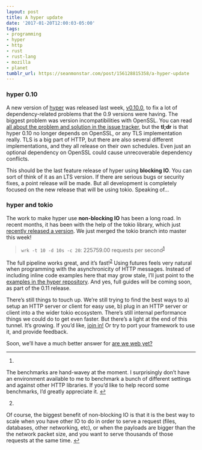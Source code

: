 ```yaml
---
layout: post
title: A hyper update
date: '2017-01-20T12:00:03-05:00'
tags:
- programming
- hyper
- http
- rust
- rust-lang
- mozilla
- planet
tumblr_url: https://seanmonstar.com/post/156128815358/a-hyper-update
---
```

### hyper 0.10

A new version of [hyper](https://hyper.rs) was released last week, [v0.10.0](https://github.com/hyperium/hyper/releases/tag/v0.10.0), to fix a lot of dependency-related problems that the 0.9 versions were having. The biggest problem was version incompatibilities with OpenSSL. You can read [all about the problem and solution in the issue tracker](https://github.com/hyperium/hyper/issues/985), but the **tl;dr** is that hyper 0.10 no longer depends on OpenSSL, or any TLS implementation really. TLS is a big part of HTTP, but there are also several different implementations, and they all release on their own schedules. Even just an optional dependency on OpenSSL could cause unrecoverable dependency conflicts.

This should be the last feature release of hyper using **blocking IO**. You can sort of think of it as an LTS version. If there are serious bugs or security fixes, a point release will be made. But all development is completely focused on the new release that will be using tokio. Speaking of…

### hyper and tokio

The work to make hyper use **non-blocking IO** has been a long road. In recent months, it has been with the help of the tokio library, which just [recently released a version](https://tokio.rs/blog/tokio-0-1/). We just merged the tokio branch into master this week!

> `wrk -t 10 -d 10s -c 20`: 225759.00 requests per second<sup id="fnref:1"><a href="#fn:1" class="footnote-ref" role="doc-noteref">1</a></sup>

The full pipeline works great, and it’s fast!<sup id="fnref:2"><a href="#fn:2" class="footnote-ref" role="doc-noteref">2</a></sup> Using futures feels very natural when programming with the asynchronicity of HTTP messages. Instead of including inline code examples here that may grow stale, I’ll just point to the [examples in the hyper repository](https://github.com/hyperium/hyper/tree/master/examples). And yes, full guides will be coming soon, as part of the 0.11 release.

There’s still things to touch up. We’re still trying to find the best ways to a) setup an HTTP server or client for easy use, b) plug in an HTTP server or client into a the wider tokio ecosystem. There’s still internal performance things we could do to get even faster. But there’s a light at the end of this tunnel. It’s growing. If you’d like, [join in!](https://github.com/hyperium/hyper/milestone/3) Or try to port your framework to use it, and provide feedback.

Soon, we’ll have a much better answer for [are we web yet?](http://arewewebyet.org)

* * *

1. 

The benchmarks are hand-wavey at the moment. I surprisingly don’t have an environment available to me to benchmark a bunch of different settings and against other HTTP libraries. If you’d like to help record some benchmarks, I’d greatly appreciate it.&nbsp;[↩︎](#fnref:1)

2. 

Of course, the biggest benefit of non-blocking IO is that it is the best way to scale when you have other IO to do in order to serve a request (files, databases, other networking, etc), or when the payloads are bigger than the the network packet size, and you want to serve thousands of those requests at the same time.&nbsp;[↩︎](#fnref:2)

